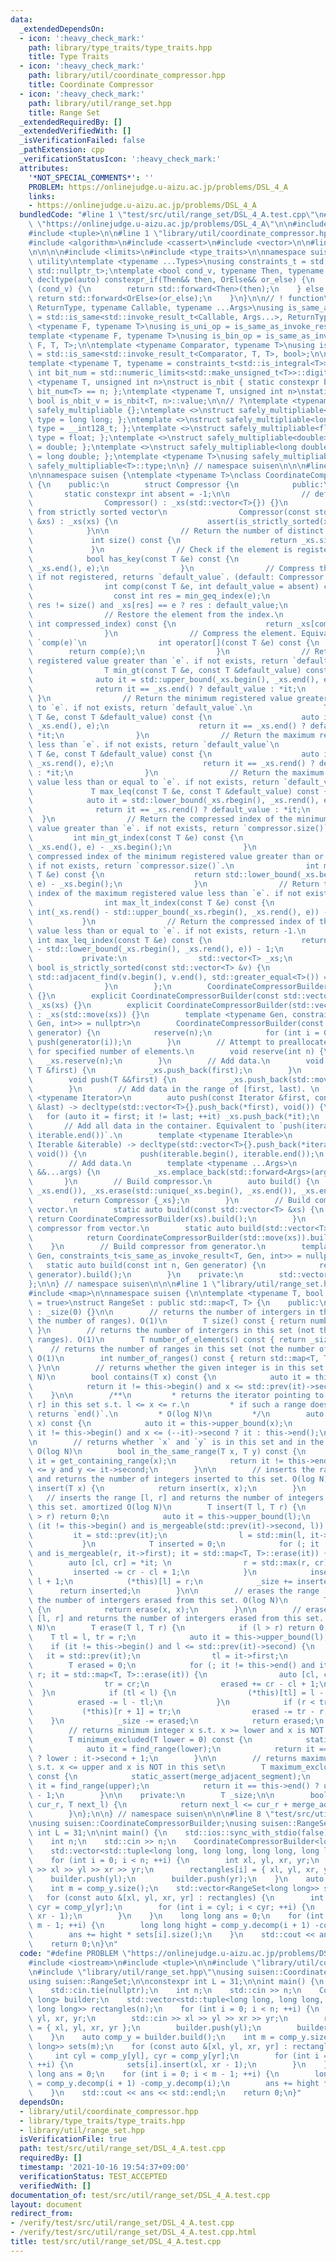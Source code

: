 ```yaml
---
data:
  _extendedDependsOn:
  - icon: ':heavy_check_mark:'
    path: library/type_traits/type_traits.hpp
    title: Type Traits
  - icon: ':heavy_check_mark:'
    path: library/util/coordinate_compressor.hpp
    title: Coordinate Compressor
  - icon: ':heavy_check_mark:'
    path: library/util/range_set.hpp
    title: Range Set
  _extendedRequiredBy: []
  _extendedVerifiedWith: []
  _isVerificationFailed: false
  _pathExtension: cpp
  _verificationStatusIcon: ':heavy_check_mark:'
  attributes:
    '*NOT_SPECIAL_COMMENTS*': ''
    PROBLEM: https://onlinejudge.u-aizu.ac.jp/problems/DSL_4_A
    links:
    - https://onlinejudge.u-aizu.ac.jp/problems/DSL_4_A
  bundledCode: "#line 1 \"test/src/util/range_set/DSL_4_A.test.cpp\"\n#define PROBLEM\
    \ \"https://onlinejudge.u-aizu.ac.jp/problems/DSL_4_A\"\n\n#include <iostream>\n\
    #include <tuple>\n\n#line 1 \"library/util/coordinate_compressor.hpp\"\n\n\n\n\
    #include <algorithm>\n#include <cassert>\n#include <vector>\n\n#line 1 \"library/type_traits/type_traits.hpp\"\
    \n\n\n\n#include <limits>\n#include <type_traits>\n\nnamespace suisen {\n// !\
    \ utility\ntemplate <typename ...Types>\nusing constraints_t = std::enable_if_t<std::conjunction_v<Types...>,\
    \ std::nullptr_t>;\ntemplate <bool cond_v, typename Then, typename OrElse>\nconstexpr\
    \ decltype(auto) constexpr_if(Then&& then, OrElse&& or_else) {\n    if constexpr\
    \ (cond_v) {\n        return std::forward<Then>(then);\n    } else {\n       \
    \ return std::forward<OrElse>(or_else);\n    }\n}\n\n// ! function\ntemplate <typename\
    \ ReturnType, typename Callable, typename ...Args>\nusing is_same_as_invoke_result\
    \ = std::is_same<std::invoke_result_t<Callable, Args...>, ReturnType>;\ntemplate\
    \ <typename F, typename T>\nusing is_uni_op = is_same_as_invoke_result<T, F, T>;\n\
    template <typename F, typename T>\nusing is_bin_op = is_same_as_invoke_result<T,\
    \ F, T, T>;\n\ntemplate <typename Comparator, typename T>\nusing is_comparator\
    \ = std::is_same<std::invoke_result_t<Comparator, T, T>, bool>;\n\n// ! integral\n\
    template <typename T, typename = constraints_t<std::is_integral<T>>>\nconstexpr\
    \ int bit_num = std::numeric_limits<std::make_unsigned_t<T>>::digits;\ntemplate\
    \ <typename T, unsigned int n>\nstruct is_nbit { static constexpr bool value =\
    \ bit_num<T> == n; };\ntemplate <typename T, unsigned int n>\nstatic constexpr\
    \ bool is_nbit_v = is_nbit<T, n>::value;\n\n// ?\ntemplate <typename T>\nstruct\
    \ safely_multipliable {};\ntemplate <>\nstruct safely_multipliable<int> { using\
    \ type = long long; };\ntemplate <>\nstruct safely_multipliable<long long> { using\
    \ type = __int128_t; };\ntemplate <>\nstruct safely_multipliable<float> { using\
    \ type = float; };\ntemplate <>\nstruct safely_multipliable<double> { using type\
    \ = double; };\ntemplate <>\nstruct safely_multipliable<long double> { using type\
    \ = long double; };\ntemplate <typename T>\nusing safely_multipliable_t = typename\
    \ safely_multipliable<T>::type;\n\n} // namespace suisen\n\n\n#line 9 \"library/util/coordinate_compressor.hpp\"\
    \n\nnamespace suisen {\ntemplate <typename T>\nclass CoordinateCompressorBuilder\
    \ {\n    public:\n        struct Compressor {\n            public:\n         \
    \       static constexpr int absent = -1;\n\n                // default constructor\n\
    \                Compressor() : _xs(std::vector<T>{}) {}\n                // Construct\
    \ from strictly sorted vector\n                Compressor(const std::vector<T>\
    \ &xs) : _xs(xs) {\n                    assert(is_strictly_sorted(xs));\n    \
    \            }\n\n                // Return the number of distinct keys.\n   \
    \             int size() const {\n                    return _xs.size();\n   \
    \             }\n                // Check if the element is registered.\n    \
    \            bool has_key(const T &e) const {\n                    return std::binary_search(_xs.begin(),\
    \ _xs.end(), e);\n                }\n                // Compress the element.\
    \ if not registered, returns `default_value`. (default: Compressor::absent)\n\
    \                int comp(const T &e, int default_value = absent) const {\n  \
    \                  const int res = min_geq_index(e);\n                    return\
    \ res != size() and _xs[res] == e ? res : default_value;\n                }\n\
    \                // Restore the element from the index.\n                T decomp(const\
    \ int compressed_index) const {\n                    return _xs[compressed_index];\n\
    \                }\n                // Compress the element. Equivalent to call\
    \ `comp(e)`\n                int operator[](const T &e) const {\n            \
    \        return comp(e);\n                }\n                // Return the minimum\
    \ registered value greater than `e`. if not exists, return `default_value`.\n\
    \                T min_gt(const T &e, const T &default_value) const {\n      \
    \              auto it = std::upper_bound(_xs.begin(), _xs.end(), e);\n      \
    \              return it == _xs.end() ? default_value : *it;\n               \
    \ }\n                // Return the minimum registered value greater than or equal\
    \ to `e`. if not exists, return `default_value`.\n                T min_geq(const\
    \ T &e, const T &default_value) const {\n                    auto it = std::lower_bound(_xs.begin(),\
    \ _xs.end(), e);\n                    return it == _xs.end() ? default_value :\
    \ *it;\n                }\n                // Return the maximum registered value\
    \ less than `e`. if not exists, return `default_value`\n                T max_lt(const\
    \ T &e, const T &default_value) const {\n                    auto it = std::upper_bound(_xs.rbegin(),\
    \ _xs.rend(), e);\n                    return it == _xs.rend() ? default_value\
    \ : *it;\n                }\n                // Return the maximum registered\
    \ value less than or equal to `e`. if not exists, return `default_value`\n   \
    \             T max_leq(const T &e, const T &default_value) const {\n        \
    \            auto it = std::lower_bound(_xs.rbegin(), _xs.rend(), e);\n      \
    \              return it == _xs.rend() ? default_value : *it;\n              \
    \  }\n                // Return the compressed index of the minimum registered\
    \ value greater than `e`. if not exists, return `compressor.size()`.\n       \
    \         int min_gt_index(const T &e) const {\n                    return std::upper_bound(_xs.begin(),\
    \ _xs.end(), e) - _xs.begin();\n                }\n                // Return the\
    \ compressed index of the minimum registered value greater than or equal to `e`.\
    \ if not exists, return `compressor.size()`.\n                int min_geq_index(const\
    \ T &e) const {\n                    return std::lower_bound(_xs.begin(), _xs.end(),\
    \ e) - _xs.begin();\n                }\n                // Return the compressed\
    \ index of the maximum registered value less than `e`. if not exists, return -1.\n\
    \                int max_lt_index(const T &e) const {\n                    return\
    \ int(_xs.rend() - std::upper_bound(_xs.rbegin(), _xs.rend(), e)) - 1;\n     \
    \           }\n                // Return the compressed index of the maximum registered\
    \ value less than or equal to `e`. if not exists, return -1.\n               \
    \ int max_leq_index(const T &e) const {\n                    return int(_xs.rend()\
    \ - std::lower_bound(_xs.rbegin(), _xs.rend(), e)) - 1;\n                }\n \
    \           private:\n                std::vector<T> _xs;\n                static\
    \ bool is_strictly_sorted(const std::vector<T> &v) {\n                    return\
    \ std::adjacent_find(v.begin(), v.end(), std::greater_equal<T>()) == v.end();\n\
    \                }\n        };\n        CoordinateCompressorBuilder() : _xs(std::vector<T>{})\
    \ {}\n        explicit CoordinateCompressorBuilder(const std::vector<T> &xs) :\
    \ _xs(xs) {}\n        explicit CoordinateCompressorBuilder(std::vector<T> &&xs)\
    \ : _xs(std::move(xs)) {}\n        template <typename Gen, constraints_t<is_same_as_invoke_result<T,\
    \ Gen, int>> = nullptr>\n        CoordinateCompressorBuilder(const int n, Gen\
    \ generator) {\n            reserve(n);\n            for (int i = 0; i < n; ++i)\
    \ push(generator(i));\n        }\n        // Attempt to preallocate enough memory\
    \ for specified number of elements.\n        void reserve(int n) {\n         \
    \   _xs.reserve(n);\n        }\n        // Add data.\n        void push(const\
    \ T &first) {\n            _xs.push_back(first);\n        }\n        // Add data.\n\
    \        void push(T &&first) {\n            _xs.push_back(std::move(first));\n\
    \        }\n        // Add data in the range of [first, last). \n        template\
    \ <typename Iterator>\n        auto push(const Iterator &first, const Iterator\
    \ &last) -> decltype(std::vector<T>{}.push_back(*first), void()) {\n         \
    \   for (auto it = first; it != last; ++it) _xs.push_back(*it);\n        }\n \
    \       // Add all data in the container. Equivalent to `push(iterable.begin(),\
    \ iterable.end())`.\n        template <typename Iterable>\n        auto push(const\
    \ Iterable &iterable) -> decltype(std::vector<T>{}.push_back(*iterable.begin()),\
    \ void()) {\n            push(iterable.begin(), iterable.end());\n        }\n\
    \        // Add data.\n        template <typename ...Args>\n        void emplace(Args\
    \ &&...args) {\n            _xs.emplace_back(std::forward<Args>(args)...);\n \
    \       }\n        // Build compressor.\n        auto build() {\n            std::sort(_xs.begin(),\
    \ _xs.end()), _xs.erase(std::unique(_xs.begin(), _xs.end()), _xs.end());\n   \
    \         return Compressor {_xs};\n        }\n        // Build compressor from\
    \ vector.\n        static auto build(const std::vector<T> &xs) {\n           \
    \ return CoordinateCompressorBuilder(xs).build();\n        }\n        // Build\
    \ compressor from vector.\n        static auto build(std::vector<T> &&xs) {\n\
    \            return CoordinateCompressorBuilder(std::move(xs)).build();\n    \
    \    }\n        // Build compressor from generator.\n        template <typename\
    \ Gen, constraints_t<is_same_as_invoke_result<T, Gen, int>> = nullptr>\n     \
    \   static auto build(const int n, Gen generator) {\n            return CoordinateCompressorBuilder<T>(n,\
    \ generator).build();\n        }\n    private:\n        std::vector<T> _xs;\n\
    };\n\n} // namespace suisen\n\n\n#line 1 \"library/util/range_set.hpp\"\n\n\n\n\
    #include <map>\n\nnamespace suisen {\n\ntemplate <typename T, bool merge_adjacent_segment\
    \ = true>\nstruct RangeSet : public std::map<T, T> {\n    public:\n        RangeSet()\
    \ : _size(0) {}\n\n        // returns the number of intergers in this set (not\
    \ the number of ranges). O(1)\n        T size() const { return number_of_elements();\
    \ }\n        // returns the number of intergers in this set (not the number of\
    \ ranges). O(1)\n        T number_of_elements() const { return _size; }\n    \
    \    // returns the number of ranges in this set (not the number of integers).\
    \ O(1)\n        int number_of_ranges() const { return std::map<T, T>::size();\
    \ }\n\n        // returns whether the given integer is in this set or not. O(log\
    \ N)\n        bool contains(T x) const {\n            auto it = this->upper_bound(x);\n\
    \            return it != this->begin() and x <= std::prev(it)->second;\n    \
    \    }\n\n        /**\n         * returns the iterator pointing to the range [l,\
    \ r] in this set s.t. l <= x <= r.\n         * if such a range does not exist,\
    \ returns `end()`.\n         * O(log N)\n         */\n        auto find_range(T\
    \ x) const {\n            auto it = this->upper_bound(x);\n            return\
    \ it != this->begin() and x <= (--it)->second ? it : this->end();\n        }\n\
    \n        // returns whether `x` and `y` is in this set and in the same range.\
    \ O(log N)\n        bool in_the_same_range(T x, T y) const {\n            auto\
    \ it = get_containing_range(x);\n            return it != this->end() and it->first\
    \ <= y and y <= it->second;\n        }\n\n        // inserts the range [x, x]\
    \ and returns the number of integers inserted to this set. O(log N)\n        T\
    \ insert(T x) {\n            return insert(x, x);\n        }\n        \n     \
    \   // inserts the range [l, r] and returns the number of integers inserted to\
    \ this set. amortized O(log N)\n        T insert(T l, T r) {\n            if (l\
    \ > r) return 0;\n            auto it = this->upper_bound(l);\n            if\
    \ (it != this->begin() and is_mergeable(std::prev(it)->second, l)) {\n       \
    \         it = std::prev(it);\n                l = std::min(l, it->first);\n \
    \           }\n            T inserted = 0;\n            for (; it != this->end()\
    \ and is_mergeable(r, it->first); it = std::map<T, T>::erase(it)) {\n        \
    \        auto [cl, cr] = *it; \n                r = std::max(r, cr);\n       \
    \         inserted -= cr - cl + 1;\n            }\n            inserted += r -\
    \ l + 1;\n            (*this)[l] = r;\n            _size += inserted;\n      \
    \      return inserted;\n        }\n\n        // erases the range [x, x] and returns\
    \ the number of intergers erased from this set. O(log N)\n        T erase(T x)\
    \ {\n            return erase(x, x);\n        }\n\n        // erases the range\
    \ [l, r] and returns the number of intergers erased from this set. amortized O(log\
    \ N)\n        T erase(T l, T r) {\n            if (l > r) return 0;\n        \
    \    T tl = l, tr = r;\n            auto it = this->upper_bound(l);\n        \
    \    if (it != this->begin() and l <= std::prev(it)->second) {\n             \
    \   it = std::prev(it);\n                tl = it->first;\n            }\n    \
    \        T erased = 0;\n            for (; it != this->end() and it->first <=\
    \ r; it = std::map<T, T>::erase(it)) {\n                auto [cl, cr] = *it;\n\
    \                tr = cr;\n                erased += cr - cl + 1;\n          \
    \  }\n            if (tl < l) {\n                (*this)[tl] = l - 1;\n      \
    \          erased -= l - tl;\n            }\n            if (r < tr) {\n     \
    \           (*this)[r + 1] = tr;\n                erased -= tr - r;\n        \
    \    }\n            _size -= erased;\n            return erased;\n        }\n\n\
    \        // returns minimum integer x s.t. x >= lower and x is NOT in this set\n\
    \        T minimum_excluded(T lower = 0) const {\n            static_assert(merge_adjacent_segment);\n\
    \            auto it = find_range(lower);\n            return it == this->end()\
    \ ? lower : it->second + 1;\n        }\n\n        // returns maximum integer x\
    \ s.t. x <= upper and x is NOT in this set\n        T maximum_excluded(T upper)\
    \ const {\n            static_assert(merge_adjacent_segment);\n            auto\
    \ it = find_range(upper);\n            return it == this->end() ? upper : it->first\
    \ - 1;\n        }\n\n    private:\n        T _size;\n\n        bool is_mergeable(T\
    \ cur_r, T next_l) {\n            return next_l <= cur_r + merge_adjacent_segment;\n\
    \        }\n};\n\n} // namespace suisen\n\n\n#line 8 \"test/src/util/range_set/DSL_4_A.test.cpp\"\
    \nusing suisen::CoordinateCompressorBuilder;\nusing suisen::RangeSet;\n\nconstexpr\
    \ int L = 31;\n\nint main() {\n    std::ios::sync_with_stdio(false);\n    std::cin.tie(nullptr);\n\
    \    int n;\n    std::cin >> n;\n    CoordinateCompressorBuilder<long long> builder;\n\
    \    std::vector<std::tuple<long long, long long, long long, long long>> rectangles(n);\n\
    \    for (int i = 0; i < n; ++i) {\n        int xl, yl, xr, yr;\n        std::cin\
    \ >> xl >> yl >> xr >> yr;\n        rectangles[i] = { xl, yl, xr, yr };\n    \
    \    builder.push(yl);\n        builder.push(yr);\n    }\n    auto comp_y = builder.build();\n\
    \    int m = comp_y.size();\n    std::vector<RangeSet<long long>> sets(m);\n \
    \   for (const auto &[xl, yl, xr, yr] : rectangles) {\n        int cyl = comp_y[yl],\
    \ cyr = comp_y[yr];\n        for (int i = cyl; i < cyr; ++i) {\n            sets[i].insert(xl,\
    \ xr - 1);\n        }\n    }\n    long long ans = 0;\n    for (int i = 0; i <\
    \ m - 1; ++i) {\n        long long hight = comp_y.decomp(i + 1) -comp_y.decomp(i);\n\
    \        ans += hight * sets[i].size();\n    }\n    std::cout << ans << std::endl;\n\
    \    return 0;\n}\n"
  code: "#define PROBLEM \"https://onlinejudge.u-aizu.ac.jp/problems/DSL_4_A\"\n\n\
    #include <iostream>\n#include <tuple>\n\n#include \"library/util/coordinate_compressor.hpp\"\
    \n#include \"library/util/range_set.hpp\"\nusing suisen::CoordinateCompressorBuilder;\n\
    using suisen::RangeSet;\n\nconstexpr int L = 31;\n\nint main() {\n    std::ios::sync_with_stdio(false);\n\
    \    std::cin.tie(nullptr);\n    int n;\n    std::cin >> n;\n    CoordinateCompressorBuilder<long\
    \ long> builder;\n    std::vector<std::tuple<long long, long long, long long,\
    \ long long>> rectangles(n);\n    for (int i = 0; i < n; ++i) {\n        int xl,\
    \ yl, xr, yr;\n        std::cin >> xl >> yl >> xr >> yr;\n        rectangles[i]\
    \ = { xl, yl, xr, yr };\n        builder.push(yl);\n        builder.push(yr);\n\
    \    }\n    auto comp_y = builder.build();\n    int m = comp_y.size();\n    std::vector<RangeSet<long\
    \ long>> sets(m);\n    for (const auto &[xl, yl, xr, yr] : rectangles) {\n   \
    \     int cyl = comp_y[yl], cyr = comp_y[yr];\n        for (int i = cyl; i < cyr;\
    \ ++i) {\n            sets[i].insert(xl, xr - 1);\n        }\n    }\n    long\
    \ long ans = 0;\n    for (int i = 0; i < m - 1; ++i) {\n        long long hight\
    \ = comp_y.decomp(i + 1) -comp_y.decomp(i);\n        ans += hight * sets[i].size();\n\
    \    }\n    std::cout << ans << std::endl;\n    return 0;\n}"
  dependsOn:
  - library/util/coordinate_compressor.hpp
  - library/type_traits/type_traits.hpp
  - library/util/range_set.hpp
  isVerificationFile: true
  path: test/src/util/range_set/DSL_4_A.test.cpp
  requiredBy: []
  timestamp: '2021-10-16 19:54:37+09:00'
  verificationStatus: TEST_ACCEPTED
  verifiedWith: []
documentation_of: test/src/util/range_set/DSL_4_A.test.cpp
layout: document
redirect_from:
- /verify/test/src/util/range_set/DSL_4_A.test.cpp
- /verify/test/src/util/range_set/DSL_4_A.test.cpp.html
title: test/src/util/range_set/DSL_4_A.test.cpp
---
```

